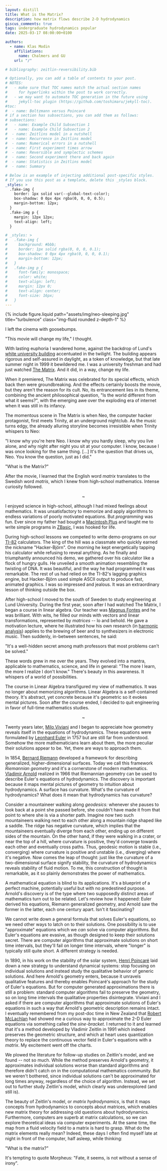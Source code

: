 ```yaml
---
layout: distill
title: What is the Matrix?
description: how matrix flows describe 2-D hydrodynamics
giscus_comments: true
tags: undergraduate hydrodynamics popular
date: 2025-03-17 08:00:00+0100

authors:
  - name: Klas Modin
    affiliations:
      name: Chalmers and GU
    url: "/"

# bibliography: zeitlin-reversibility.bib

# Optionally, you can add a table of contents to your post.
# NOTES:
#   - make sure that TOC names match the actual section names
#     for hyperlinks within the post to work correctly.
#   - we may want to automate TOC generation in the future using
#     jekyll-toc plugin (https://github.com/toshimaru/jekyll-toc).
#toc:
#  - name: Boltzmann versus Poincaré
# if a section has subsections, you can add them as follows:
# subsections:
#   - name: Example Child Subsection 1
#   - name: Example Child Subsection 2
#  - name: Zeitlins model in a nutshell
#  - name: Recurrence in Zeitlins model
#  - name: Numerical errors in a nutshell
#  - name: First experiment times arrow
#  - name: Reversible and symplectic schemes
#  - name: Second experiment there and back again
#  - name: Statistics in Zeitlins model
#  - name: Summary

# Below is an example of injecting additional post-specific styles.
# If you use this post as a template, delete this _styles block.
_styles: >
  .fake-img {
    border: 1px solid var(--global-text-color);
    box-shadow: 0 0px 4px rgba(0, 0, 0, 0.5);
    margin-bottom: 12px;
  }
  .fake-img p {
    margin: 12px 12px;
    text-align: left;
  }

# _styles: >
#   .fake-img {
#     background: #bbb;
#     border: 1px solid rgba(0, 0, 0, 0.1);
#     box-shadow: 0 0px 4px rgba(0, 0, 0, 0.1);
#     margin-bottom: 12px;
#   }
#   .fake-img p {
#     font-family: monospace;
#     color: white;
#     text-align: left;
#     margin: 12px 0;
#     text-align: center;
#     font-size: 16px;
#   }
---
```


<!-- ## Prologue -->

<div class="row justify-content-center">
    <div class="col-12">
        {% include figure.liquid path="assets/img/neo-sleeping.jpg" title="turbulence" class="img-fluid rounded z-depth-1" %}
    </div>
</div>

I left the cinema with goosebumps.

"This movie will change my life," I thought.

With lasting euphoria I wandered home, against the backdrop of Lund's [white university building](https://en.wikipedia.org/wiki/Lund_University_Main_Building#/media/File:Universitetsbyggnaden_080508.jpg) accentuated in the twilight.
The building appears rigorous and self-assured in daylight, as a token of knowledge, but that late summer night in 1999 it bewildered me.
I was a university freshman and had just watched [The Matrix](https://en.wikipedia.org/wiki/The_Matrix).
And it did, in a way, change my life.

<!-- It was the year 1999 and I was a university freshman.
I had just watched [The Matrix](https://en.wikipedia.org/wiki/The_Matrix), and it did, in a way, change my life. -->

<!-- Wandering home, I passed Lund's [white university building](https://en.wikipedia.org/wiki/Lund_University_Main_Building#/media/File:Universitetsbyggnaden_080508.jpg), which stood mysteriously accentuated in the twilight. -->

<!-- ## The Discovery of Zeitlin's Model -->

<!-- In 1999, the science fiction film [The Matrix](https://en.wikipedia.org/wiki/The_Matrix) packed cinema theaters around the globe.
It completely absorbed me and more or less every other teenager. -->

<!-- <p style="text-align: center;">~</p> -->

When it premiered, The Matrix was celebrated for its special effects, which back then were groundbreaking.
And the effects certainly boosts the movie, but they aren't the reason for its cult.
No, its entrancement lies in its theme, combining the ancient philosophical question, "Is the world different from what it seems?", with the emerging awe over the exploding era of internet when it was still in its infancy.

The momentous scene in The Matrix is when Neo, the computer hacker protagonist, first meets Trinity, at an underground nightclub.
As the music turns edgy, the already alluring storyline becomes irresistible when Trinity whispers to Neo:

"I know why you're here Neo. I know why you hardly sleep, why you live alone, and why night after night you sit at your computer. I know, because I was once looking for the same thing. [...] It's the question that drives us, Neo. You know the question, just as I did."

"What is the Matrix?"

After the movie, I learned that the English word _matrix_ translates to the Swedish word _matris_, which I knew from high-school mathematics.
Intense curiosity followed.

<!-- These lines stayed with me.
But at the time I didn't connect the English word *matrix* with its Swedish translation *matris*, which I knew from high-school mathematics. -->

<!-- I was admitted to study chemical engineering at [Lund University](https://www.lu.se).
The first semester featured Linear Algebra. -->

<p style="text-align: center;">~</p>

I enjoyed science in high-school, although I had mixed feelings about mathematics.
It was unsatisfactory to memorize and apply algorithms to endless variations of poorly motivated equations.
But _programming_ was fun.
Ever since my father had bought a [Macintosh Plus](https://en.wikipedia.org/wiki/Macintosh_Plus) and taught me to write simple programs in [ZBasic](https://en.wikipedia.org/wiki/ZBasic), I was hooked for life.

<!-- To blindly apply memorized algorithms was dull, I thought. -->
<!-- I didn't see the point. -->
<!-- When I was seven my father bought a [Macintosh Plus](https://en.wikipedia.org/wiki/Macintosh_Plus) and taught me to write simple programs in [ZBasic](https://en.wikipedia.org/wiki/ZBasic). I got hooked for life. -->
<!-- I've been hooked ever since. -->
<!-- (I used [`GOTO`](https://en.wikipedia.org/wiki/Goto) statements all over the place.) -->

During high-school lessons we competed to write demo-programs on our [TI-82](https://en.wikipedia.org/wiki/TI-82) calculators.
The king of the hill was a classmate who quickly earned the nickname "Hacker-Björn".
One morning he kept energetically tapping his calculator while refusing to reveal anything.
As he finally and triumphantly announced his demo, we gathered over his calculator like a flock of hungry gulls.
He unveiled a smooth animation resembling the twisting of DNA.
It was beautiful, and the way he had programmed it was remarkable.
The rest of us had relied on the TI-82's lagging graphics engine, but Hacker-Björn used simple ASCII output to produce fast, animated graphics.
I was so impressed and jealous.
It was an extraordinary lesson of thinking outside the box.

<!-- It wasn't the animation which was remarkable, but the way he had done it. -->
<!-- I really believed, in high-school, I was able to solve any math problem by a computer program -- I remember this thought clearly. -->
<!-- How naive.  -->
<!-- Someone needed to put my feet back on the ground. -->
<!-- Someone needed to bring me back to reality. -->

After high-school I moved to the south of Sweden to study engineering at Lund University.
During the first year, soon after I had watched The Matrix, I began a course in linear algebra.
Our teacher was [Magnus Fontes](https://institut.roche.com/member/magnus-fontes/) and he was brilliant.
With wits, he filled our minds with vectors and linear transformations, represented by _matrices_ -- lo and behold.
He gave a motivation lecture, where he illustrated how his own research (in [harmonic analysis](https://en.wikipedia.org/wiki/Harmonic_analysis)) applies to the brewing of beer and to synthesizers in electronic music.
Then suddenly, in-between sentences, he said:

"It's a well-hidden secret among math professors that most problems can't be solved."

These words grew in me over the years.
They evolved into a mantra, applicable to mathematics, science, and life in general:
"The more I learn, the more I realize I don't know."
There's beauty in this awareness.
It whispers of a world of possibilities.

The course in Linear Algebra transfigured my view of mathematics.
It was no longer about memorizing algorithms.
Linear Algebra is a self-contained theory.
It's abstract, yet concrete because it's geometric so it evokes mental pictures.
Soon after the course ended, I decided to quit engineering in favor of full-time mathematics studies.

<p style="text-align: center;">~</p>

Twenty years later, [Milo Viviani](https://www.sns.it/it/persona/milo-viviani) and I began to appreciate how geometry reveals itself in the equations of hydrodynamics.
These equations were formulated by [Leonhard Euler](https://en.wikipedia.org/wiki/Leonhard_Euler) in 1757 but are still far from understood.
Somehow the more mathematicians learn about them, the more peculiar their solutions appear to be.
Yet, there are ways to approach them.

<!-- Considerable progress has been made since Euler, but the equations are still far from understood.  -->

<!-- They are thorny to decipher, but  -->
<!-- Yet, considerable progress has been made. -->
<!-- So how do we make head or tail of them? -->

In 1854, [Bernard Riemann](https://en.wikipedia.org/wiki/Bernhard_Riemann) developed a framework for describing generalized, higher-dimensional surfaces.
Today we call this framework _Riemannian geometry_ and it's a cornerstone of modern mathematics.
[Vladimir Arnold](https://en.wikipedia.org/wiki/Vladimir_Arnold) realized in 1966 that Riemannian geometry can be used to describe Euler's equations of hydrodynamics.
The discovery is important because it maps mental pictures of geometry to intuition about hydrodynamics.
A surface has curvature.
What's the curvature of hydrodynamics?
What does it mean that hydrodynamics has curvature?

<!-- The discovery is important because it allows mental pictures of geometry to guide our intuition about hydrodynamics. -->

Consider a mountaineer walking along _geodesics:_ whenever she pauses to look back at a point she passed before, she couldn't have made it from that point to where she is via a shorter path.
Imagine now two such mountaineers walking next to each other along a mountain ridge shaped like a saddle.
The ridge has negative curvature, which implies that the mountaineers eventually diverge from each other, ending up on different sides of the mountain.
On the other hand, if they were walking in a crater, or near the top of a hill, where curvature is positive, they'd converge towards each other and eventually cross paths.
Thus, geodesic motion is stable (i.e., converging) where curvature is positive and unstable (i.e., diverging) where it's negative.
Now comes the leap of thought:
just like the curvature of a two-dimensional surface signify stability, the curvature of hydrodynamics reveals stability of fluid motion.
To me, this construction of thought is remarkable, as it so plainly demonstrates the power of mathematics.

A mathematical equation is blind to its applications.
It's a blueprint of a perfect machine, potentially useful but with no predestined purpose.
Arnold's discovery is of the type where two supposedly distinct areas of mathematics turn out to be related.
Let's review how it happened:
Euler derived his equations, Riemann generalized geometry, and Arnold saw the former in the latter, each one century apart.
Isn't it fascinating?

We cannot write down a general formula that solves Euler's equations, so we need other ways to latch on to their solutions.
One possibility is to use "approximate" equations which we _can_ solve via computer algorithms.
But Euler's equations are evasive, as though designed to keep their solutions secret.
There are computer algorithms that approximate solutions on short time intervals, but they'll fail on longer time intervals, where "longer" is typically still quite short.
A different strategy is needed.

<!-- A remedy, advocated by  -->

In 1890, in his work on the stability of the solar system, [Henri Poincaré](https://www.mittag-leffler.se/about-us/history/prize-competition/) laid down a new strategy to understand dynamical systems: stop focusing on individual solutions and instead study the qualitative behavior of generic solutions.
And here Arnold's geometry enters, because it unravels qualitative features and thereby enables Poincaré's approach for the study of Euler's equations.
But for computer generated approximations there is still a problem: standard computer algorithms fail to preserve the geometry, so on long time intervals the qualitative properties disintegrate.
Viviani and I asked if there are computer algorithms that approximate solutions of Euler's equations in such a way that Arnold's geometric description remains intact.
I eventually remembered from my post-doc time in New Zealand that [Robert McLachlan](https://www.massey.ac.nz/massey/expertise/profile.cfm?stref=677230) had showed me a curious way to approximate the 2-D Euler equations via something called the _sine-bracket_.
I returned to it and learned that it's a method developed by Vladimir Zeitlin in 1991 which indeed preserves the geometric structure, and which at heart uses quantization theory to replace the continuous vector field in Euler's equations with a _matrix_.
My excitement went off the charts.

We plowed the literature for follow-up studies on Zeitlin's model, and we found -- not so much.
While the method preserves Arnold's geometry, it approximates individual solutions worse than standard algorithms and therefore didn't catch on in the computational mathematics community.
But we weren't bothered, since individual solutions can't be approximated for long times anyway, regardless of the choice of algorithm.
Instead, we set out to further study Zeitlin's model, which clearly was underexplored (and still is).

The beauty of Zeitlin's model, or _matrix hydrodynamics_, is that it maps concepts from hydrodynamics to concepts about matrices, which enables new matrix theory for addressing old questions about hydrodynamics.
Furthermore, computers are superb at matrix calculations, so we can explore theoretical ideas via computer experiments.
At the same time, the map from a fluid velocity field to a matrix is hard to grasp.
What do the matrix elements really mean?
Indeed, these days I often find myself late at night in front of the computer, half asleep, while thinking:

"What is the matrix?"

It's tempting to quote Morpheus: "Fate, it seems, is not without a sense of irony".
